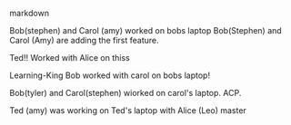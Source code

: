 
markdown

Bob(stephen) and Carol (amy) worked on bobs laptop
Bob(Stephen) and Carol (Amy) are adding the first feature.


Ted!! Worked with Alice on thiss

 Learning-King
Bob worked with carol on bobs laptop!

Bob(tyler) and Carol(stephen) wiorked on carol's laptop. ACP.

Ted (amy) was working on Ted's laptop with Alice (Leo)
master
